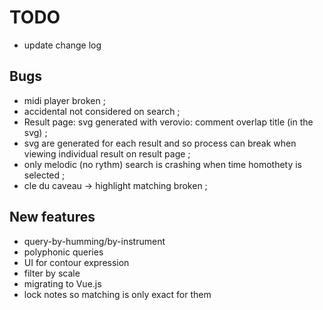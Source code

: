 # TODO
- update change log

## Bugs
- midi player broken ;
- accidental not considered on search ;
- Result page: svg generated with verovio: comment overlap title (in the svg) ;
- svg are generated for each result and so process can break when viewing individual result on result page ;
- only melodic (no rythm) search is crashing when time homothety is selected ;
- cle du caveau -> highlight matching broken ;

## New features
- query-by-humming/by-instrument
- polyphonic queries
- UI for contour expression
- filter by scale
- migrating to Vue.js
- lock notes so matching is only exact for them